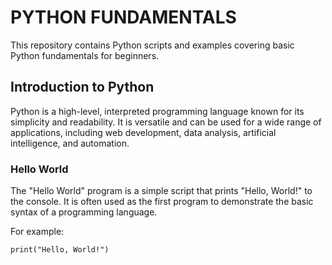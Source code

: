 # PYTHON FUNDAMENTALS

This repository contains Python scripts and examples covering basic Python fundamentals for beginners.

## Introduction to Python

Python is a high-level, interpreted programming language known for its simplicity and readability. It is versatile and can be used for a wide range of applications, including web development, data analysis, artificial intelligence, and automation.

###  Hello World

The "Hello World" program is a simple script that prints "Hello, World!" to the console. It is often used as the first program to demonstrate the basic syntax of a programming language.

For example:
```
print("Hello, World!")
```
